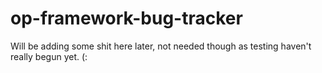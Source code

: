 # op-framework-bug-tracker
Will be adding some shit here later, not needed though as testing haven't really begun yet. (:
